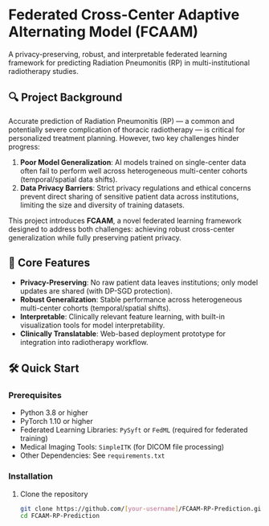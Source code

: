 # Federated Cross-Center Adaptive Alternating Model (FCAAM)

A privacy-preserving, robust, and interpretable federated learning framework for predicting Radiation Pneumonitis (RP) in multi-institutional radiotherapy studies.


## 🔍 Project Background
Accurate prediction of Radiation Pneumonitis (RP) — a common and potentially severe complication of thoracic radiotherapy — is critical for personalized treatment planning. However, two key challenges hinder progress:

1. **Poor Model Generalization**: AI models trained on single-center data often fail to perform well across heterogeneous multi-center cohorts (temporal/spatial data shifts).  
2. **Data Privacy Barriers**: Strict privacy regulations and ethical concerns prevent direct sharing of sensitive patient data across institutions, limiting the size and diversity of training datasets.  

This project introduces **FCAAM**, a novel federated learning framework designed to address both challenges: achieving robust cross-center generalization while fully preserving patient privacy.


## 🌟 Core Features
- **Privacy-Preserving**: No raw patient data leaves institutions; only model updates are shared (with DP-SGD protection).  
- **Robust Generalization**: Stable performance across heterogeneous multi-center cohorts (temporal/spatial shifts).  
- **Interpretable**: Clinically relevant feature learning, with built-in visualization tools for model interpretability.  
- **Clinically Translatable**: Web-based deployment prototype for integration into radiotherapy workflow.


## 🛠️ Quick Start
### Prerequisites
- Python 3.8 or higher  
- PyTorch 1.10 or higher  
- Federated Learning Libraries: `PySyft` or `FedML` (required for federated training)  
- Medical Imaging Tools: `SimpleITK` (for DICOM file processing)  
- Other Dependencies: See `requirements.txt`


### Installation
1. Clone the repository  
   ```bash
   git clone https://github.com/[your-username]/FCAAM-RP-Prediction.git
   cd FCAAM-RP-Prediction
